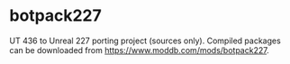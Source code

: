 # botpack227
UT 436 to Unreal 227 porting project (sources only).
Compiled packages can be downloaded from https://www.moddb.com/mods/botpack227.
